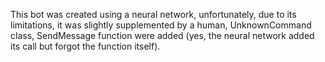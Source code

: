 
This bot was created using a neural network, unfortunately, due to its limitations, it was slightly supplemented by a human, UnknownCommand class, SendMessage function were added (yes, the neural network added its call but forgot the function itself).
